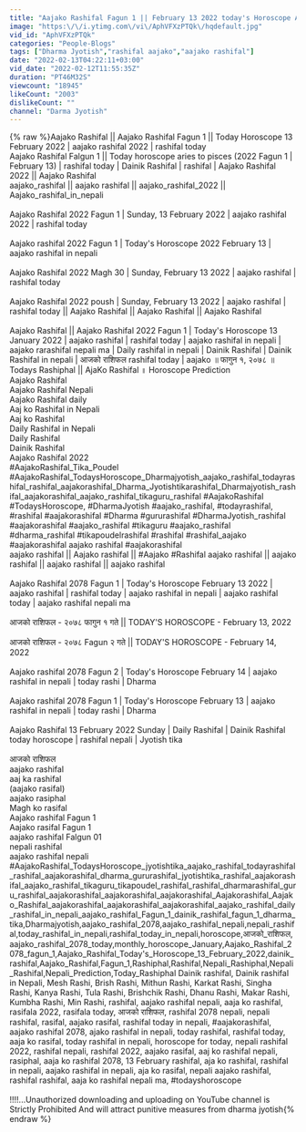 ```yaml
---
title: "Aajako Rashifal Fagun 1 || February 13 2022 today's Horoscope Aries to Pisces | aajako Rashifal"
image: "https:\/\/i.ytimg.com\/vi\/AphVFXzPTQk\/hqdefault.jpg"
vid_id: "AphVFXzPTQk"
categories: "People-Blogs"
tags: ["Dharma Jyotish","rashifal aajako","aajako rashifal"]
date: "2022-02-13T04:22:11+03:00"
vid_date: "2022-02-12T11:55:35Z"
duration: "PT46M32S"
viewcount: "18945"
likeCount: "2003"
dislikeCount: ""
channel: "Darma Jyotish"
---
```

{% raw %}Aajako Rashifal || Aajako Rashifal Fagun 1 || Today Horoscope 13 February 2022 | aajako rashifal 2022 | rashifal today<br />Aajako Rashifal Falgun 1 || Today horoscope aries to pisces (2022 Fagun 1 | February 13) | rashifal today | Dainik Rashifal | rashifal | Aajako Rashifal 2022 || Aajako Rashifal<br />aajako_rashifal || aajako rashifal || aajako_rashifal_2022 || Aajako_rashifal_in_nepali<br /><br />Aajako Rashifal 2022 Fagun 1 | Sunday, 13  February 2022 | aajako rashifal 2022 | rashifal today<br /><br />Aajako rashifal 2022 Fagun 1 | Today's Horoscope 2022 February 13 | aajako rashifal in nepali<br /><br />Aajako Rashifal 2022 Magh 30 | Sunday, February 13 2022 | aajako rashifal | rashifal today<br /><br />Aajako Rashifal 2022 poush | Sunday, February 13 2022 | aajako rashifal | rashifal today || Aajako Rashifal || Aajako Rashifal || Aajako Rashifal<br /><br />Aajako Rashifal || Aajako Rashifal 2022 Fagun 1 | Today's Horoscope 13 January 2022 | aajako rashifal | rashifal today | aajako rashifal in nepali | aajako rarashifal nepali ma | Daily rashifal in nepali | Dainik Rashifal | Dainik Rashifal in nepali | आजको राशिफल rashifal today | aajako ॥ फागुन १, २०७८ ॥ Todays Rashiphal || AjaKo Rashifal ॥ Horoscope Prediction<br />Aajako Rashifal<br />Aajako Rashifal Nepali<br />Aajako Rashifal daily<br />Aaj ko Rashifal in Nepali<br />Aaj ko Rashifal<br />Daily Rashifal in Nepali<br />Daily Rashifal<br />Dainik Rashifal<br />Aajako Rashifal 2022<br />#AajakoRashifal_Tika_Poudel<br />#AajakoRashifal_TodaysHoroscope_Dharmajyotish_aajako_rashifal_todayrashifal_rashifal_aajakorashifal_Dharma_Jyotishtikarashifal_Dharmajyotish_rashifal_aajakorashifal_aajako_rashifal_tikaguru_rashifal #AajakoRashifal  #TodaysHoroscope, #DharmaJyotish #aajako_rashifal, #todayrashifal, #rashifal #aajakorashifal  #Dharma  #gururashifal #DharmaJyotish_rashifal #aajakorashifal #aajako_rashifal #tikaguru #aajako_rashifal #dharma_rashifal #tikapoudelrashifal #rashifal #rashifal_aajako #aajakorashifal aajako rashifal #aajakorashifal<br />aajako rashifal || Aajako rashifal || #Aajako #Rashifal aajako rashifal || aajako rashifal || aajako rashifal || aajako rashifal<br /><br />Aajako Rashifal 2078 Fagun 1 | Today's Horoscope February 13 2022 | aajako rashifal | rashifal today | aajako rashifal in nepali | aajako rashifal today | aajako rashifal nepali ma<br /><br />आजको राशिफल - २०७८ फागुन १ गते || TODAY'S HOROSCOPE - February 13, 2022<br /><br />आजको राशिफल - २०७८ Fagun २ गते || TODAY'S HOROSCOPE - February 14, 2022<br /><br />Aajako rashifal 2078 Fagun 2 | Today's Horoscope February 14 | aajako rashifal in nepali | today rashi | Dharma<br /><br />Aajako rashifal 2078 Fagun 1 | Today's Horoscope February 13 | aajako rashifal in nepali | today rashi | Dharma<br /><br />Aajako Rashifal 13 February 2022 Sunday | Daily Rashifal | Dainik Rashifal today horoscope | rashifal nepali | Jyotish tika<br /><br />आजको राशिफल<br />aajako rashifal<br />aaj ka rashifal<br />(aajako rasifal)<br />aajako rasiphal<br />Magh ko rasifal<br />Aajako rashifal Fagun 1<br />Aajako rasifal Fagun 1<br />aajako rashifal Falgun 01<br />nepali rashifal<br />aajako rashifal nepali<br />#AajakoRashifal_TodaysHoroscope_jyotishtika_aajako_rashifal_todayrashifal_rashifal_aajakorashifal_dharma_gururashifal_jyotishtika_rashifal_aajakorashifal_aajako_rashifal_tikaguru_tikapoudel_rashifal_rashifal_dharmarashifal_guru_rashifal_aajakorashifal_aajakorashifal_aajakorashifal_Aajakorashifal_Aajako_Rashifal_aajakorashifal_aajakorashifal_aajakorashifal_aajako_rashifal_daily_rashifal_in_nepali_aajako_rashifal_Fagun_1_dainik_rashifal_fagun_1_dharma_tika,Dharmajyotish,aajako_rashifal_2078,aajako_rashifal_nepali,nepali_rashifal,today_rashifal_in_nepali,rashifal_today_in_nepali,horoscope,आजको_राशिफल,aajako_rashifal_2078_today,monthly_horoscope_January,Aajako_Rashifal_2078_fagun_1,Aajako_Rashifal_Today's_Horoscope_13_February_2022,dainik_rashifal,Aajako_Rashifal,Fagun_1,Rashiphal,Rashifal,Nepali_Rashiphal,Nepali_Rashifal,Nepali_Prediction,Today_Rashiphal Dainik rashifal, Dainik rashifal in Nepali, Mesh Rashi, Brish Rashi, Mithun Rashi, Karkat Rashi, Singha Rashi, Kanya Rashi, Tula Rashi, Brishchik Rashi, Dhanu Rashi, Makar Rashi, Kumbha Rashi, Min Rashi, rashifal, aajako rashifal nepali, aaja ko rashifal, rasifala 2022, rasifala today, आजको राशिफल, rashifal 2078 nepali, nepali rashifal, rasifal, aajako rasifal, rashifal today in nepali, #aajakorashifal, aajako rashifal 2078, ajako rashifal in nepali, today rashifal, rashifal today, aaja ko rasifal, today rashifal in nepali, horoscope for today, nepali rashifal 2022, rashifal nepali, rashifal 2022, aajako rasifal, aaj ko rashifal nepali, rasiphal, aaja ko rashifal 2078, 13 February rashifal, aja ko rashifal, rashifal in nepali, aajako rashifal in nepali, aja ko rasifal, nepali aajako rashifal, rashifal rashifal, aaja ko rashifal nepali ma, #todayshoroscope<br /><br />!!!!...Unauthorized downloading and uploading on YouTube channel is Strictly Prohibited And will attract punitive measures from dharma jyotish{% endraw %}
